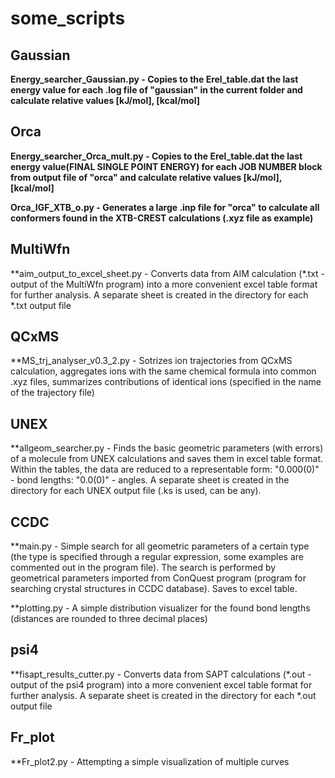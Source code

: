 # some_scripts
## Gaussian 
**Energy_searcher_Gaussian.py - Copies to the Erel_table.dat the last energy value for each .log file of "gaussian" in the current folder and calculate relative values [kJ/mol], [kcal/mol]**

## Orca 
**Energy_searcher_Orca_mult.py - Copies to the Erel_table.dat the last energy value(FINAL SINGLE POINT ENERGY) for each JOB NUMBER block from output file of "orca" and calculate relative values [kJ/mol], [kcal/mol]**
 
**Orca_IGF_XTB_o.py - Generates a large .inp file for "orca" to calculate all conformers found in the XTB-CREST calculations (.xyz file as example)**

## MultiWfn
**aim_output_to_excel_sheet.py - Converts data from AIM calculation (*.txt - output of the MultiWfn program) into a more convenient excel table format for further analysis. A separate sheet is created in the directory for each *.txt output file

## QCxMS
**MS_trj_analyser_v0.3_2.py - Sotrizes ion trajectories from QCxMS calculation, aggregates ions with the same chemical formula into common .xyz files, summarizes contributions of identical ions (specified in the name of the trajectory file)

## UNEX

**allgeom_searcher.py - Finds the basic geometric parameters (with errors) of a molecule from UNEX calculations and saves them in excel table format. Within the tables, the data are reduced to a representable form: "0.000(0)" - bond lengths: "0.0(0)" - angles.
A separate sheet is created in the directory for each UNEX output file (.ks is used, can be any).

## CCDC

**main.py - Simple search for all geometric parameters of a certain type (the type is specified through a regular expression, some examples are commented out in the program file). The search is performed by geometrical parameters imported from ConQuest program (program for searching crystal structures in CCDC database). Saves to excel table.

**plotting.py - A simple distribution visualizer for the found bond lengths (distances are rounded to three decimal places)

## psi4

**fisapt_results_cutter.py - Converts data from SAPT calculations (*.out - output of the psi4 program) into a more convenient excel table format for further analysis. A separate sheet is created in the directory for each *.out output file

## Fr_plot

**Fr_plot2.py - Attempting a simple visualization of multiple curves
